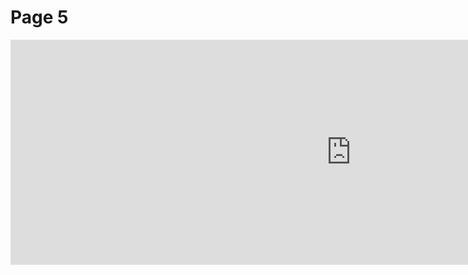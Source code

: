 <h1>Page 5</h1>


<iframe src="https://h5p.org/h5p/embed/61113" width="1090" height="360" frameborder="0" allowfullscreen="allowfullscreen" allow="geolocation *; microphone *; camera *; midi *; encrypted-media *" title="Tip of the week #3 - Fill in the Blanks"></iframe><script src="https://h5p.org/sites/all/modules/h5p/library/js/h5p-resizer.js" charset="UTF-8"></script>
